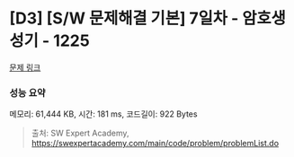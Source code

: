 # [D3] [S/W 문제해결 기본] 7일차 - 암호생성기 - 1225 

[문제 링크](https://swexpertacademy.com/main/code/problem/problemDetail.do?contestProbId=AV14uWl6AF0CFAYD) 

### 성능 요약

메모리: 61,444 KB, 시간: 181 ms, 코드길이: 922 Bytes



> 출처: SW Expert Academy, https://swexpertacademy.com/main/code/problem/problemList.do